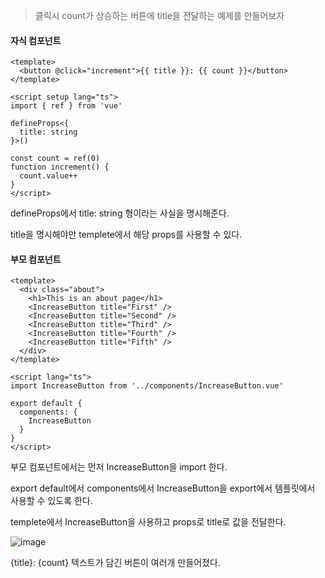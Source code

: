 > 클릭시 count가 상승하는 버튼에 title을 전달하는 예제를 만들어보자

#### 자식 컴포넌트

```
<template>
  <button @click="increment">{{ title }}: {{ count }}</button>
</template>

<script setup lang="ts">
import { ref } from 'vue'

defineProps<{
  title: string
}>()

const count = ref(0)
function increment() {
  count.value++
}
</script>
```

defineProps에서 title: string 형이라는 사실을 명시해준다.

title을 명시해야만 templete에서 해당 props를 사용할 수 있다.

#### 부모 컴포넌트

```
<template>
  <div class="about">
    <h1>This is an about page</h1>
    <IncreaseButton title="First" />
    <IncreaseButton title="Second" />
    <IncreaseButton title="Third" />
    <IncreaseButton title="Fourth" />
    <IncreaseButton title="Fifth" />
  </div>
</template>

<script lang="ts">
import IncreaseButton from '../components/IncreaseButton.vue'

export default {
  components: {
    IncreaseButton
  }
}
</script>

```

부모 컴포넌트에서는 먼저 IncreaseButton을 import 한다.

export default에서 components에서 IncreaseButton을 export에서 템플릿에서 사용할 수 있도록 한다.

templete에서 IncreaseButton을 사용하고 props로 title로 값을 전달한다.

![image](https://github.com/Aierse/vue-Practice/assets/68111814/2ad0ae87-25aa-43a2-9455-d803b29150c0)

{title}: {count} 텍스트가 담긴 버튼이 여러개 만들어졌다.

